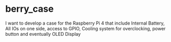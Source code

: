# berry_case
I want to develop a case for the Raspberry Pi 4 that include Internal Battery, All IOs on one side, access to GPIO, Cooling system for overclocking, power button and eventually OLED Display
